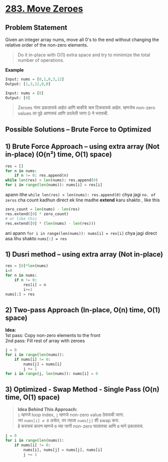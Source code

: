 # [283. Move Zeroes](https://leetcode.com/problems/move-zeroes/description/)

## Problem Statement
Given an integer array nums, move all 0's to the end without changing the relative order of the non-zero elements.  
> Do it in-place with O(1) extra space and try to minimize the total number of operations.  

**Example**
```python
Input: nums = [0,1,0,3,12]
Output: [1,3,12,0,0]
```
```python
Input: nums = [0]
Output: [0]
```
> Zeroes नंतर ढकलायचे आहेत आणि बाकीचे क्रम टिकवायचे आहेत. म्हणजेच non-zero values ला पुढे आणायचं आणि उरलेली जागा 0 ने भरायची.

## Possible Solutions – Brute Force to Optimized
## 1) Brute Force Approach – using extra array (Not in-place) (O(n²) time, O(1) space)
```python
res = []
for n in nums:
    if n != 0: res.append(n)
while len(res) < len(nums): res.append(0)
for i in range(len(nums)): nums[i] = res[i]
```
apann ithe `while len(res) < len(nums): res.append(0)` chya jagi `no. of zeros` cha count kadhun direct ek line madhe **extend** karu shakto , like this 
```python
zero_count = len(nums) - len(res)
res.extend([0] * zero_count)
# or like this
res.extend([0] * (len(nums) - len(res)))
```
ani apann `for i in range(len(nums)): nums[i] = res[i]` chya jagi direct asa lihu shakto `nums[:] = res`   

## 1) Dusri method – using extra array (Not in-place) 
```python
res = [0]*len(nums)
i=0
for n in nums:
    if n != 0: 
        res[i] = n
        i+=1
nums[:] = res
```
## 2) Two-pass Approach (In-place, O(n) time, O(1) space)
**Idea:**  
1st pass: Copy non-zero elements to the front  
2nd pass: Fill rest of array with zeroes  
```python
j = 0
for i in range(len(nums)):
    if nums[i] != 0:
        nums[j] = nums[i]
        j += 1
for i in range(j, len(nums)): nums[i] = 0
```
## 3) Optimized - Swap Method - Single Pass (O(n) time, O(1) space)
> **Idea Behind This Approach:**    
> `i` म्हणजे loop index, `j` म्हणजे non-zero value ठेवायची जागा.  
> जर `nums[i] ≠ 0` असेल, तर त्याला `nums[j]` शी swap करा.  
> हे करायचं कारण म्हणजे `0` च्या जागी non-zero घालायचा आणि `0` मागे ढकलायचं.  

```python
j = 0
for i in range(len(nums)):
    if nums[i] != 0:
        nums[i], nums[j] = nums[j], nums[i]
        j += 1
```

